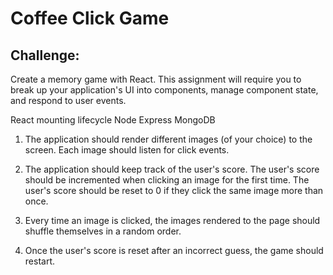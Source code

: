 # Coffee Click Game

## Challenge:
Create a memory game with React. This assignment will require you to break up your application's UI into components, manage component state, and respond to user events.

React mounting lifecycle
Node
Express
MongoDB

1. The application should render different images (of your choice) to the screen. Each image should listen for click events.

1. The application should keep track of the user's score. The user's score should be incremented when clicking an image for the first time. The user's score should be reset to 0 if they click the same image more than once.

1. Every time an image is clicked, the images rendered to the page should shuffle themselves in a random order.

1. Once the user's score is reset after an incorrect guess, the game should restart.
